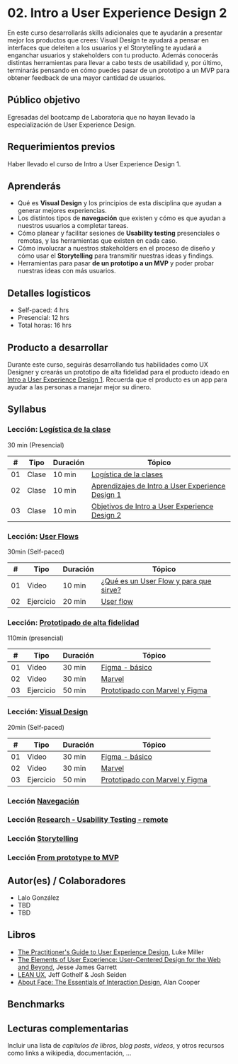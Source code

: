 # 02. Intro a User Experience Design 2

En este curso desarrollarás skills adicionales que te ayudarán a presentar mejor los productos que crees: Visual Design te ayudará a pensar en interfaces que deleiten a los usuarios y el Storytelling te ayudará a enganchar usuarios y stakeholders con tu producto. Además conocerás distintas herramientas para llevar a cabo tests de usabilidad y, por último, terminarás pensando en cómo puedes pasar de un prototipo a un MVP para obtener feedback de una mayor cantidad de usuarios.


## Público objetivo

Egresadas del bootcamp de Laboratoria que no hayan llevado la especialización de User Experience Design.

## Requerimientos previos

Haber llevado el curso de Intro a User Experience Design 1.

## Aprenderás

* Qué es **Visual Design** y los principios de esta disciplina que ayudan a generar mejores experiencias.
* Los distintos tipos de **navegación** que existen y cómo es que ayudan a nuestros usuarios a completar tareas. 
* Cómo planear y facilitar sesiones de **Usability testing** presenciales o remotas, y las herramientas que existen en cada caso.
* Cómo involucrar a nuestros stakeholders en el proceso de diseño y cómo usar el **Storytelling** para transmitir nuestras ideas y findings.
* Herramientas para pasar **de un prototipo a un MVP** y poder probar nuestras ideas con más usuarios.	

## Detalles logísticos

* Self-paced: 4 hrs
* Presencial: 12 hrs
* Total horas: 16 hrs

## Producto a desarrollar

Durante este curso, seguirás desarrollando tus habilidades como UX Designer y crearás un prototipo de alta fidelidad para el producto ideado en [Intro a User Experience Design 1](). Recuerda que el producto es un app para ayudar a las personas a manejar mejor su dinero. 

## Syllabus


### Lección: [Logística de la clase](#)

30 min (Presencial)

| # | Tipo | Duración | Tópico
| - | ---- | -------- | ------
| 01 | Clase | 10 min | [Logística de la clases](#)
| 02 | Clase | 10 min | [Aprendizajes de Intro a User Experience Design 1](#)
| 03 | Clase | 10 min | [Objetivos de Intro a User Experience Design 2](#)

### Lección: [User Flows](#)

30min (Self-paced)

| # | Tipo | Duración | Tópico
| - | ---- | -------- | ------
| 01 | Video | 10 min | [¿Qué es un User Flow y para que sirve?](#)
| 02 | Ejercicio | 20 min | [User flow](#)


### Lección: [Prototipado de alta fidelidad](#)

110min (presencial)

| # | Tipo | Duración | Tópico
| - | ---- | -------- | ------
| 01 | Video | 30 min | [Figma - básico](#)
| 02 | Video | 30 min | [Marvel](#)
| 03 | Ejercicio | 50 min | [Prototipado con Marvel y Figma](#)

### Lección: [Visual Design](#)

20min (Self-paced)

| # | Tipo | Duración | Tópico
| - | ---- | -------- | ------
| 01 | Video | 30 min | [Figma - básico](#)
| 02 | Video | 30 min | [Marvel](#)
| 03 | Ejercicio | 50 min | [Prototipado con Marvel y Figma](#)

### Lección [Navegación](#)

### Lección [Research - Usability Testing - remote](#)

### Lección [Storytelling](#)

### Lección [From prototype to MVP](#)


## Autor(es) / Colaboradores

* Lalo González
* TBD
* TBD

## Libros

* [The Practitioner's Guide to User Experience Design](https://www.amazon.com/Practitioners-Guide-User-Experience-Design/dp/1455548588/ref=sr_1_1?ie=UTF8&qid=1500431556&sr=8-1&keywords=practitioners+guide+to+user+experience),  Luke Miller 
* [The Elements of User Experience: User-Centered Design for the Web and Beyond](https://www.amazon.com/Elements-User-Experience-User-Centered-Design/dp/0321683684/ref=sr_1_1?ie=UTF8&qid=1500431528&sr=8-1&keywords=elements+of+user+experience), Jesse James Garrett
* [LEAN UX](https://www.amazon.com/Lean-UX-Designing-Great-Products/dp/1491953608/ref=sr_1_1?ie=UTF8&qid=1500431693&sr=8-1&keywords=lean+ux), Jeff Gothelf & Josh Seiden
* [About Face: The Essentials of Interaction Design](https://www.amazon.com/About-Face-Essentials-Interaction-Design/dp/1118766571/ref=sr_1_2?ie=UTF8&qid=1500431746&sr=8-2&keywords=about+face), Alan Cooper

## Benchmarks


## Lecturas complementarias

Incluir una lista de _capítulos de libros_, _blog posts_, _videos_, y otros
recursos como links a wikipedia, documentación, ...